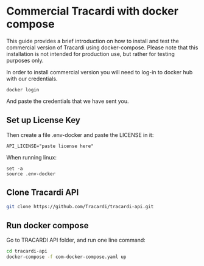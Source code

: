 # Commercial Tracardi with docker compose

This guide provides a brief introduction on how to install and test the commercial version of Tracardi using
docker-compose. Please note that this installation is not intended for production use, but rather for testing purposes
only.

In order to install commercial version you will need to log-in to docker hub with our credentials.

```
docker login
```

And paste the credentials that we have sent you.

## Set up License Key

Then create a file .env-docker and paste the LICENSE in it:

```
API_LICENSE="paste license here"
```

When running linux:

```
set -a
source .env-docker
```

## Clone Tracardi API

```bash
git clone https://github.com/Tracardi/tracardi-api.git
```

## Run docker compose

Go to TRACARDI API folder, and run one line command:

```bash
cd tracardi-api
docker-compose -f com-docker-compose.yaml up
```